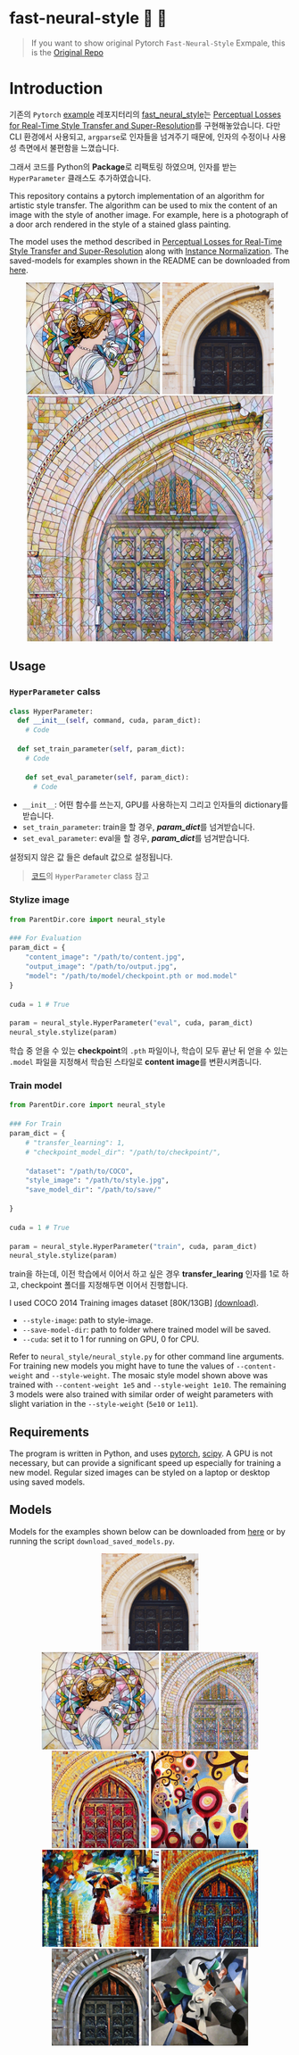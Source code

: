 # fast-neural-style :city_sunrise: :rocket:

> If you want to show original Pytorch `Fast-Neural-Style` Exmpale, this is the [Original Repo](https://github.com/pytorch/examples/tree/master/fast_neural_style)


# Introduction

기존의 `Pytorch` [example](https://github.com/pytorch/examples) 레포지터리의 [fast_neural_style](https://github.com/pytorch/examples/tree/master/fast_neural_style)는 [Perceptual Losses for Real-Time Style Transfer and Super-Resolution](https://arxiv.org/abs/1603.08155)를 구현해놓았습니다. 다만 CLI 환경에서 사용되고, `argparse`로 인자들을 넘겨주기 때문에, 인자의 수정이나 사용성 측면에서 불편함을 느꼈습니다. 

그래서 코드를 Python의 **Package**로 리팩토링 하였으며, 인자를 받는 `HyperParameter` 클래스도 추가하였습니다.  

This repository contains a pytorch implementation of an algorithm for artistic style transfer. The algorithm can be used to mix the content of an image with the style of another image. For example, here is a photograph of a door arch rendered in the style of a stained glass painting.

The model uses the method described in [Perceptual Losses for Real-Time Style Transfer and Super-Resolution](https://arxiv.org/abs/1603.08155) along with [Instance Normalization](https://arxiv.org/pdf/1607.08022.pdf). The saved-models for examples shown in the README can be downloaded from [here](https://www.dropbox.com/s/lrvwfehqdcxoza8/saved_models.zip?dl=0).

<p align="center">
    <img src="images/style-images/mosaic.jpg" height="200px">
    <img src="images/content-images/amber.jpg" height="200px">
    <img src="images/output-images/amber-mosaic.jpg" height="440px">
</p>


## Usage

### `HyperParameter` calss

```python
class HyperParameter:
  def __init__(self, command, cuda, param_dict):
    # Code

  def set_train_parameter(self, param_dict):
    # Code
    
    def set_eval_parameter(self, param_dict):
      # Code
```

* `__init__`: 어떤 함수를 쓰는지, GPU를 사용하는지 그리고 인자들의 dictionary를 받습니다. 
* `set_train_parameter`: train을 할 경우, ***param_dict***를 넘겨받습니다.
* `set_eval_parameter`: eval을 할 경우, ***param_dict***를 넘겨받습니다.

설정되지 않은 값 들은 default 값으로 설정됩니다. 

> [코드](https://github.com/sanghoho/Fast-Neural-Style-Transfer-Pytorch/tree/master/neural_style/core/neural_style.py)의 `HyperParameter` class 참고

### Stylize image

```python
from ParentDir.core import neural_style

### For Evaluation
param_dict = {
    "content_image": "/path/to/content.jpg",
    "output_image": "/path/to/output.jpg",
    "model": "/path/to/model/checkpoint.pth or mod.model"
}

cuda = 1 # True

param = neural_style.HyperParameter("eval", cuda, param_dict)
neural_style.stylize(param)
```


학습 중 얻을 수 있는 **checkpoint**의 `.pth` 파일이나, 학습이 모두 끝난 뒤 얻을 수 있는 `.model` 파일을 지정해서 학습된 스타일로 **content image**를 변환시켜줍니다. 

### Train model

```python
from ParentDir.core import neural_style

### For Train
param_dict = {
    # "transfer_learning": 1,
    # "checkpoint_model_dir": "/path/to/checkpoint/",

    "dataset": "/path/to/COCO",
    "style_image": "/path/to/style.jpg",
    "save_model_dir": "/path/to/save/"

}

cuda = 1 # True

param = neural_style.HyperParameter("train", cuda, param_dict)
neural_style.stylize(param)
```

train을 하는데, 이전 학습에서 이어서 하고 싶은 경우 **transfer_learing** 인자를 1로 하고, checkpoint 폴더를 지정해두면 이어서 진행합니다.  


I used COCO 2014 Training images dataset [80K/13GB] [(download)](http://mscoco.org/dataset/#download).

* `--style-image`: path to style-image.
* `--save-model-dir`: path to folder where trained model will be saved.
* `--cuda`: set it to 1 for running on GPU, 0 for CPU.

Refer to ``neural_style/neural_style.py`` for other command line arguments. For training new models you might have to tune the values of `--content-weight` and `--style-weight`. The mosaic style model shown above was trained with `--content-weight 1e5` and `--style-weight 1e10`. The remaining 3 models were also trained with similar order of weight parameters with slight variation in the `--style-weight` (`5e10` or `1e11`).

## Requirements
The program is written in Python, and uses [pytorch](http://pytorch.org/), [scipy](https://www.scipy.org). A GPU is not necessary, but can provide a significant speed up especially for training a new model. Regular sized images can be styled on a laptop or desktop using saved models.

## Models

Models for the examples shown below can be downloaded from [here](https://www.dropbox.com/s/lrvwfehqdcxoza8/saved_models.zip?dl=0) or by running the script ``download_saved_models.py``.

<div align='center'>
  <img src='images/content-images/amber.jpg' height="174px">		
</div>

<div align='center'>
  <img src='images/style-images/mosaic.jpg' height="174px">
  <img src='images/output-images/amber-mosaic.jpg' height="174px">
  <img src='images/output-images/amber-candy.jpg' height="174px">
  <img src='images/style-images/candy.jpg' height="174px">
  <br>
  <img src='images/style-images/rain-princess-cropped.jpg' height="174px">
  <img src='images/output-images/amber-rain-princess.jpg' height="174px">
  <img src='images/output-images/amber-udnie.jpg' height="174px">
  <img src='images/style-images/udnie.jpg' height="174px">
</div>
